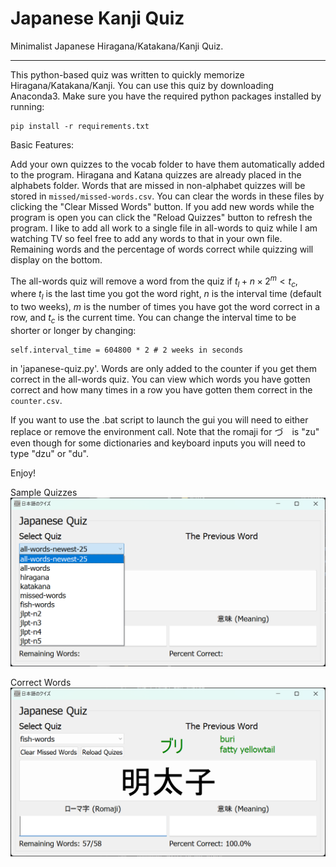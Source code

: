 # Japanese Kanji Quiz

Minimalist Japanese Hiragana/Katakana/Kanji Quiz. 

----

This python-based quiz was written to quickly memorize Hiragana/Katakana/Kanji. You can use this quiz by downloading Anaconda3. Make sure you have the required python packages installed by running: 

```
pip install -r requirements.txt
```

Basic Features: 

Add your own quizzes to the vocab folder to have them automatically added to the program. Hiragana and Katana quizzes are already placed in the alphabets folder. Words that are missed in non-alphabet quizzes will be stored in `missed/missed-words.csv`. You can clear the words in these files by clicking the "Clear Missed Words" button. If you add new words while the program is open you can click the "Reload Quizzes" button to refresh the program. I like to add all work to a single file in all-words to quiz while I am watching TV so feel free to add any words to that in your own file. Remaining words and the percentage of words correct while quizzing will display on the bottom.

The all-words quiz will remove a word from the quiz if $t_l + n\times2^m < t_c$, where $t_l$ is the last time you got the word right, $n$ is the interval time (default to two weeks), $m$ is the number of times you have got the word correct in a row, and $t_c$ is the current time. You can change the interval time to be shorter or longer by changing:

```
self.interval_time = 604800 * 2 # 2 weeks in seconds
```

in 'japanese-quiz.py'. Words are only added to the counter if you get them correct in the all-words quiz. You can view which words you have gotten correct and how many times in a row you have gotten them correct in the `counter.csv`.

If you want to use the .bat script to launch the gui you will need to either replace or remove the environment call. Note that the romaji for づ　is "zu" even though for some dictionaries and keyboard inputs you will need to type "dzu" or "du".

Enjoy!

Sample Quizzes
![](/readme-images/quizzes.png)

Correct Words
![](/readme-images/correct.png)